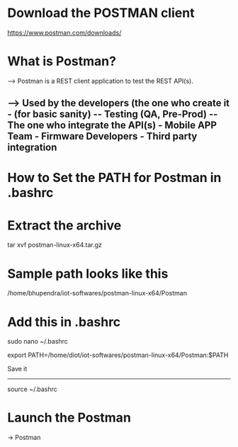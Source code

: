 # Download the POSTMAN client

https://www.postman.com/downloads/

# What is Postman?

--> Postman is a REST client application to test the REST API(s).

--> Used by the developers (the one who create it - (for basic sanity)
    -- Testing (QA, Pre-Prod)
    -- The one who integrate the API(s)
       - Mobile APP Team
       - Firmware Developers
       - Third party integration
-------------------------------------------------------------------
# How to Set the PATH for Postman in .bashrc

# Extract the archive

tar xvf postman-linux-x64.tar.gz

# Sample path looks like this

/home/bhupendra/iot-softwares/postman-linux-x64/Postman

# Add this in .bashrc

sudo nano ~/.bashrc

export PATH=/home/diot/iot-softwares/postman-linux-x64/Postman:$PATH

Save it

-------------------
source ~/.bashrc

# Launch the Postman

-> Postman 


